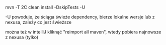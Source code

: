 mvn -T 2C clean install -DskipTests -U

-U powoduje, że ściąga świeże dependency, bierze lokalne wersje lub z nexusa, zależy co jest świeższe

można też w intelliJ kliknąć "reimport all maven", wtedy pobiera najnowsze z nexusa \(tylko\)

